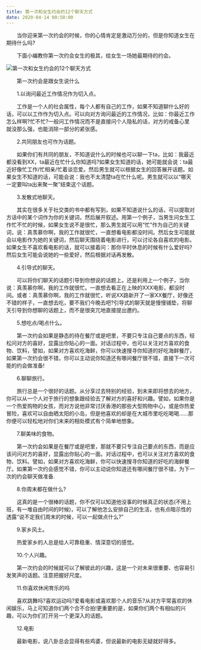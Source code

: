 ```yaml
---
title: 第一次和女生约会的12个聊天方式
date: 2020-04-14 00:50:00
---
```




　　当你迎来第一次约会的时候，你的心情肯定是激动万分的，但是你知道女生在期待什么吗?

　　下面小编教你第一次约会女生的极其，给女生一场她最期待的约会。

![第一次和女生约会的12个聊天方式](/img/191307ca021fb60c547877604e4f623b.jpg)

　　第一次约会是跟女生说什么

　　1.以询问最近工作情况作为切入点。

　　工作是一个人的社会属性，每个人都有自己的工作，如果不知道聊什么好的话，可以以工作作为切入点。可以向对方询问最近的工作情况，比如：你最近工作怎么样啊?忙不忙?一般问工作情况而不是直接问个人隐私的话，对方的戒备心里就没那么强，也能消除一部分的紧张感。

　　2.共同朋友也可作为话题。

　　如果你们有共同的朋友，不知道说什么的时候也可以聊一下ta，比如：我最近都没看到XX，ta最近在忙什么你知道吗?如果女生知道的话，她可能就会说：ta最近好像忙工作/忙相亲/忙着谈恋爱。然后男生就可以根据女生的回答展开话题。如果女生不知道的话，可能会说：我也不太清楚ta在忙什么呢。男生就可以以“哪天一定要叫ta出来聚一聚”结束这个话题。

　　3.发散式地聊天。

　　其实在很多关于社交类的书中都有写到，如果不知道说什么的话，可以提取对方话中的某个词作为你的关键词，然后展开叙述。用第一个例子，当男生问女生工作忙不忙的时候，如果女生说不是很忙，那么男生就可以用“忙”作为自己的关键词，说：真羡慕你啊，我的工作就很忙，一直想看电影都没时间。然后女生可能就会以电影作为她的关键词，然后聊天围绕着电影进行，可以讨论各自喜欢的电影。如果女生不喜欢看电影的话，就可以接着问：那你平时休息的时候有什么爱好吗?然后女生可能会说她的一些爱好，然后根据对话再发散。

　　4.引导式的聊天。

　　可以将你们聊天的话题引导到你想说的话题上。还是利用上一个例子，当你说：真羡慕你啊，我的工作就很忙。一直想去看正在上映的XXX电影，都没时间。或者：真羡慕你啊，我的工作就很忙，听说XX路新开了一家XX餐厅，好像还不错的样子，一直想去吃，要不我们今晚去吧?引导式的聊天就是慢慢铺垫，将聊天引导到你想聊的话题上，而不是很突兀地直接提出邀约。

　　5.想吃点/喝点什么。

　　第一次约会如果是静态的待在餐厅或是吧里，不要只专注自己要点的东西，轻松问对方的喜好，显露出你贴心的一面。对话过程中，也可以关注对方喜欢的食物、饮料，譬如，如果对方喜欢吃海鲜，你可以快速搜寻你知道的好吃海鲜餐厅，如果第一次约会很不错，你可以主动说你知道还有哪间餐厅很不错，直接下一次可能的约会做准备!

　　6.聊聊旅行。

　　旅行总是一个很好的话题。从分享过去特别的经验，到未来即将想去的地方，你可以从一个人对于旅行的想象跟经验去了解对方的喜好和兴趣。譬如，如果你是一个热爱购物的女孩，而对方说他非常讨厌香港的那些大型购物中心，或是你热爱冒险，喜欢可以自由晒太阳的小岛，但是他喜欢的却是在大城市里吃吃喝喝……那你便可以轻松地对你们未来的相处模式有个简单地想象。

　　7.聊美味的食物。

　　第一次约会如果是在餐厅或是吧里，那就不要只专注自己要点的东西，而是应该问问对方的喜好，显露出你贴心的一面。对话过程中，也可以关注对方喜欢的食物、饮料。譬如，如果对方喜欢吃海鲜，你可以快速搜寻你知道的好吃的海鲜餐厅。如果第一次约会感觉不错，你可以主动说你知道还有哪间餐厅很不错，为下一次的约会聊天做准备.

　　8.你周末都在做什么?

　　这真的是一个很棒的话题，你不仅可以知道他没事的时候真正的状态(不用上班，有一堆自由时间的时候)，可以了解他怎么安排自己的生活，也有点暗示性的透露“说不定我们周末的时候，可以一起做点什么?”

　　9.家乡风土。

　　热爱家乡的人总是给人可靠稳重、情深意切的感觉。

　　10.个人兴趣。

　　第一次约会的时候就可以了解彼此的兴趣，这是一个对未来很重要、也容易引发笑声的话题。注意把握好尺度。

　　11.你喜欢休闲育乐的吗

　　喜欢跳舞吗?喜欢运动吗?爱看电影或喜欢那个人的音乐?从对方平常喜欢的休闲娱乐，马上可知道你们两个合不合拍!更重要的是，如果你们两个有相似的兴趣，可以为你们打开另一个更深入的话题。

　　12.电影

　　最新电影，说八卦总会显得有些鸡婆，但说最新的电影无疑就好得多。